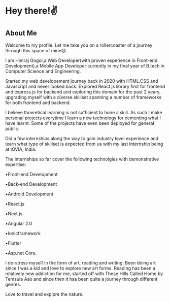 # Hey there!✌️

## About Me
Welcome to my profile. Let me take you on a rollercoaster of a journey through this space of mine😄.

I am Himraj Gogoi,a Web Developer(with proven experience in Front-end Development),a Mobile App Developer currently in my final year of B.tech in Computer Science and Engineering.

Started my web developement journey back in 2020 with HTML,CSS and Javascript and never looked back. Explored React.js library first for frontend and express.js for backend and exploring this domain for the past 2 years, upgrading myself with a diverse skillset spanning a number of frameworks for both frontend and backend.

I believe thoeretical learning is not sufficient to hone a skill. As such I make personal projects everytime I learn a new technology for cementing what I have learnt. Some of the projects have even been deployed for general public. 

Did a few internships along the way to gain industry level experience and learn what type of skillset is expected from us with my last internship being at IQVIA, India.

The internships so far cover the following technolgies with demonstrative expertise:

▪️Front-end Development

▪️Back-end Development

▪️Android Development 

▪️React.js

▪️Next.js

▪️Angular 2.0

▪️Ionicframework 

▪️Flutter

▪️Asp.net Core.

I de-stress myself in the form of art, reading and writing. Been doing art since I was a kid and love to explore new art forms. Reading has been a relatively new addiction for me, started off with These Hills Called Home by Temsula Aao and since then it has been quite a journey through different genres.

Love to travel and explore the nature.

